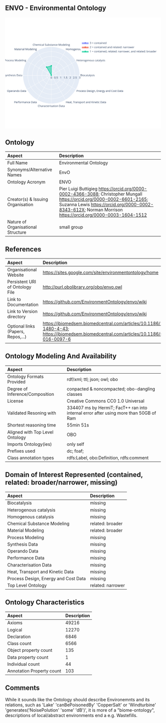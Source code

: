 ## ENVO - Environmental Ontology



 ![Radarplot for Domains of ontology ENVO](../radarplots/Radarplot_ENVO.svg) 


## Ontology
|Aspect |Description| 
 |:---|:---|
| Full Name | Environmental Ontology |
| Synonyms/Alternative Names | EnvO |
| Ontology Acronym | ENVO |
| Creator(s) & Issuing Organisation |  Pier Luigi Buttigieg https://orcid.org/0000-0002-4366-3088;   Christopher Mungall https://orcid.org/0000-0002-6601-2165;  Suzanna Lewis https://orcid.org/0000-0002-8343-612X; Norman Morrison https://orcid.org/0000-0003-1604-1512 |
| Nature of Organisational Structure | small group |

## References
|Aspect |Description| 
 |:---|:---|
| Organisational Website | https://sites.google.com/site/environmentontology/home |
| Persistent URI of Ontology File | http://purl.obolibrary.org/obo/envo.owl |
| Link to Documentation | https://github.com/EnvironmentOntology/envo/wiki |
| Link to Version directory | https://github.com/EnvironmentOntology/envo/wiki |
| Optional links (Papers, Repos,...) | https://jbiomedsem.biomedcentral.com/articles/10.1186/2041-1480-4-43; https://jbiomedsem.biomedcentral.com/articles/10.1186/s13326-016-0097-6 |

## Ontology Modeling And Availability
|Aspect |Description| 
 |:---|:---|
| Ontology Formats Provided | rdf/xml; ttl; json; owl; obo |
| Degree of Inference/Composition | conpacted & noncompacted; obo-dangling classes |
| License | Creative Commons CC0 1.0 Universal |
| Validated Resoning with | 334407 ms by HermiT; FacT++ ran into internal error after using more than 50GB of Ram |
| Shortest reasoning time | 55min 51s |
| Aligned with Top Level Ontology | OBO |
| Imports Ontology(ies) | only self |
| Prefixes used | dc; foaf; |
| Class annotation types | rdfs:Label, obo:Definition, rdfs:comment |

## Domain of Interest Represented (contained, related: broader/narrower, missing)
|Aspect |Description| 
 |:---|:---|
| Biocatalysis | missing |
| Heterogenous catalysis | missing |
| Homogenous catalysis | missing |
| Chemical Substance Modeling | related: broader |
| Material Modeling | related: broader |
| Process Modeling | missing |
| Synthesis Data | missing |
| Operando Data | missing |
| Performance Data | missing |
| Characterisation Data | missing |
| Heat, Transport and Kinetic Data | missing |
| Process Design, Energy and Cost Data | missing |
| Top Level Ontology | related: narrower |

## Ontology Characteristics
|Aspect |Description| 
 |:---|:---|
| Axioms | 49216 |
| Logical | 12270 |
| Declaration | 6846 |
| Class count | 6566 |
| Object property count | 135 |
| Data property count | 1 |
| Individual count | 44 |
| Annotation Property count | 103 |

## Comments
While it  sounds like the Ontology should describe Environemnts and its relations, such as 'Lake' 'canBePoisonedBy' 'CopperSalt' or 'Windturbine' 'generates('NoisePolution' 'some' 'dB')', it is more of a "biome-ontology", descriptions of local/abstract environments end a e.g. Wastefills.
